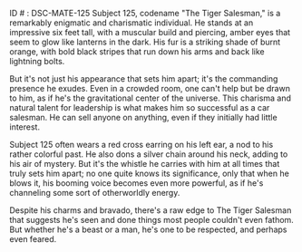 ID # : DSC-MATE-125
Subject 125, codename "The Tiger Salesman," is a remarkably enigmatic and charismatic individual. He stands at an impressive six feet tall, with a muscular build and piercing, amber eyes that seem to glow like lanterns in the dark. His fur is a striking shade of burnt orange, with bold black stripes that run down his arms and back like lightning bolts. 

But it's not just his appearance that sets him apart; it's the commanding presence he exudes. Even in a crowded room, one can't help but be drawn to him, as if he's the gravitational center of the universe. This charisma and natural talent for leadership is what makes him so successful as a car salesman. He can sell anyone on anything, even if they initially had little interest.

Subject 125 often wears a red cross earring on his left ear, a nod to his rather colorful past. He also dons a silver chain around his neck, adding to his air of mystery. But it's the whistle he carries with him at all times that truly sets him apart; no one quite knows its significance, only that when he blows it, his booming voice becomes even more powerful, as if he's channeling some sort of otherworldly energy.

Despite his charms and bravado, there's a raw edge to The Tiger Salesman that suggests he's seen and done things most people couldn't even fathom. But whether he's a beast or a man, he's one to be respected, and perhaps even feared.